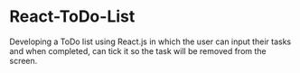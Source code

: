 # React-ToDo-List
Developing  a ToDo list using React.js in which the user can input their tasks and when completed, can tick it so the task will be removed from the screen.
